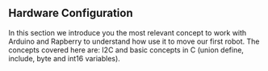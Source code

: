 ## Hardware Configuration

In this section we introduce you the most relevant concept to work with Arduino and Rapberry to understand how use it to move our first robot. The concepts covered here are: I2C and basic concepts in C (union define, include, byte and int16 variables).

